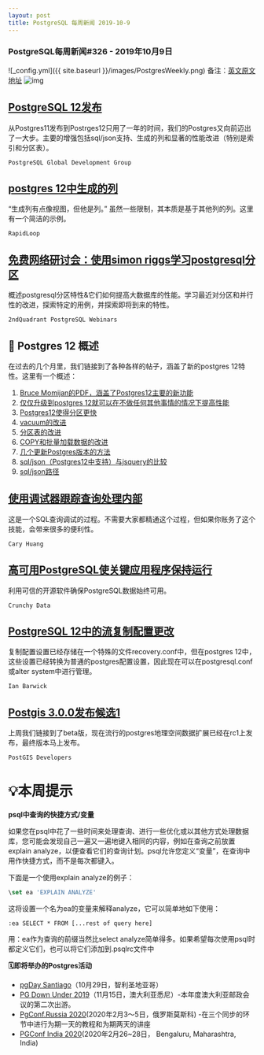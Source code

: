 ```yaml
---
layout: post
title: PostgreSQL 每周新闻 2019-10-9
---
```

### PostgreSQL每周新闻#326 - 2019年10月9日
![_config.yml]({{ site.baseurl }}/images/PostgresWeekly.png)
备注：[英文原文地址](https://postgresweekly.com/issues/326)
![img](https://res.cloudinary.com/cpress/image/upload/w_1280,e_sharpen:60/v1570535120/f7ksfjt0klgx0oyoom09.jpg)
## [PostgreSQL 12发布](https://postgresweekly.com/link/78166/web)
从Postgres11发布到Postrges12只用了一年的时间，我们的Postgres又向前迈出了一大步。主要的增强包括sql/json支持、生成的列和显著的性能改进（特别是索引和分区表）。


`PostgreSQL Global Development Group `
## [postgres 12中生成的列](https://postgresweekly.com/link/78168/web)
“生成列有点像视图，但他是列。” 虽然一些限制，其本质是基于其他列的列。这里有一个简洁的示例。


`RapidLoop `
## [免费网络研讨会：使用simon riggs学习postgresql分区](https://postgresweekly.com/link/78169/web)
概述postgresql分区特性&它们如何提高大数据库的性能。学习最近对分区和并行性的改进，探索特定的用例，并探索即将到来的特性。

`2ndQuadrant PostgreSQL Webinars `



## 🐘 **Postgres 12 概述**

在过去的几个月里，我们链接到了各种各样的帖子，涵盖了新的postgres 12特性。这里有一个概述：

1. [Bruce Momijan的PDF，涵盖了Postgres12主要的新功能](https://postgresweekly.com/link/78170/web)
2. [仅仅升级到postgres 12就可以在不做任何其他事情的情况下提高性能](https://info.crunchydata.com/blog/just-upgrade-how-postgresql-12-can-improve-your-performance)
3. [Postgres12使得分区更快](https://postgresweekly.com/link/78172/web)
4. [vacuum的改进](https://postgresweekly.com/link/78173/web)
5. [分区表的改进](https://postgresweekly.com/link/78174/web)
6. [COPY和批量加载数据的改进](https://postgresweekly.com/link/78175/web)
7. [几个更新Postgres版本的方法](https://www.cybertec-postgresql.com/en/a-primer-on-postgresql-upgrade-methods/)
8. [sql/json（Postgres12中支持）与jsquery的比较](https://thombrown.blogspot.com/2019/07/jsquery-vs-sqljson.html)
9. [sql/json路径](https://paquier.xyz/postgresql-2/postgres-12-jsonpath/)



## [使用调试器跟踪查询处理内部](https://postgresweekly.com/link/78179/web)

这是一个SQL查询调试的过程。不需要大家都精通这个过程，但如果你账务了这个技能，会带来很多的便利性。


`Cary Huang `
## [高可用PostgreSQL使关键应用程序保持运行](https://postgresweekly.com/link/78180/web)
利用可信的开源软件确保PostgreSQL数据始终可用。


`Crunchy Data `
## [PostgreSQL 12中的流复制配置更改](https://postgresweekly.com/link/78181/web)
复制配置设置已经存储在一个特殊的文件recovery.conf中，但在postgres 12中，这些设置已经转换为普通的postgres配置设置，因此现在可以在postgresql.conf或alter system中进行管理。


`Ian Barwick `
## [Postgis 3.0.0发布候选1](https://postgresweekly.com/link/78182/web)
上周我们链接到了beta版，现在流行的postgres地理空间数据扩展已经在rc1上发布，最终版本马上发布。


`PostGIS Developers `
# 💡本周提示

**psql中查询的快捷方式/变量**

如果您在psql中花了一些时间来处理查询、进行一些优化或以其他方式处理数据库，您可能会发现自己一遍又一遍地键入相同的内容，例如在查询之前放置explain analyze，以便查看它们的查询计划。psql允许您定义“变量”，在查询中用作快捷方式，而不是每次都键入。



下面是一个使用explain analyze的例子：

```sql
\set ea 'EXPLAIN ANALYZE'
```

这将设置一个名为ea的变量来解释analyze，它可以简单地如下使用：

```
:ea SELECT * FROM [...rest of query here]
```

用：ea作为查询的前缀当然比select analyze简单得多。如果希望每次使用psql时都定义它们，也可以将它们添加到.psqlrc文件中



**🗓即将举办的Postgres活动**

- [pgDay Santiago](https://postgresweekly.com/link/77478/web)（10月29日，智利圣地亚哥）
- [PG Down Under 2019](https://postgresweekly.com/link/77479/web)（11月15日，澳大利亚悉尼）-本年度澳大利亚邮政会议的第二次出游。
- [PgConf.Russia 2020](https://postgresweekly.com/link/78187/web)(2020年2月3～5日，俄罗斯莫斯科) -在三个同步的环节中进行为期一天的教程和为期两天的讲座
- [PGConf India 2020](https://pgconf.in/conferences/pgconfin2020)(2020年2月26~28日， Bengaluru, Maharashtra, India) 

